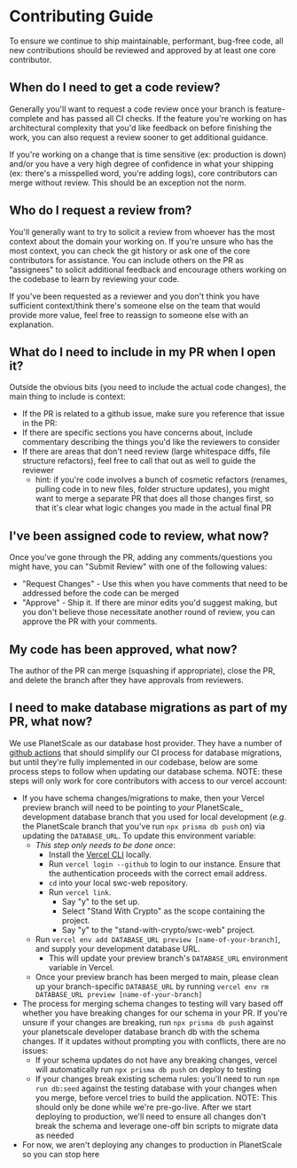# Contributing Guide

To ensure we continue to ship maintainable, performant, bug-free code, all new contributions should be reviewed and approved by at least one core contributor.

## When do I need to get a code review?

Generally you'll want to request a code review once your branch is feature-complete and has passed all CI checks. If the feature you're working on has architectural complexity that you'd like feedback on before finishing the work, you can also request a review sooner to get additional guidance.

If you're working on a change that is time sensitive (ex: production is down) and/or you have a very high degree of confidence in what your shipping (ex: there's a misspelled word, you're adding logs), core contributors can merge without review. This should be an exception not the norm.

## Who do I request a review from?

You'll generally want to try to solicit a review from whoever has the most context about the domain your working on. If you're unsure who has the most context, you can check the git history or ask one of the core contributors for assistance. You can include others on the PR as "assignees" to solicit additional feedback and encourage others working on the codebase to learn by reviewing your code.

If you've been requested as a reviewer and you don't think you have sufficient context/think there's someone else on the team that would provide more value, feel free to reassign to someone else with an explanation.

## What do I need to include in my PR when I open it?

Outside the obvious bits (you need to include the actual code changes), the main thing to include is context:

- If the PR is related to a github issue, make sure you reference that issue in the PR:
- If there are specific sections you have concerns about, include commentary describing the things you'd like the reviewers to consider
- If there are areas that don't need review (large whitespace diffs, file structure refactors), feel free to call that out as well to guide the reviewer
  - hint: if you're code involves a bunch of cosmetic refactors (renames, pulling code in to new files, folder structure updates), you might want to merge a separate PR that does all those changes first, so that it's clear what logic changes you made in the actual final PR

## I've been assigned code to review, what now?

Once you've gone through the PR, adding any comments/questions you might have, you can "Submit Review" with one of the following values:

- "Request Changes" - Use this when you have comments that need to be addressed before the code can be merged
- "Approve" - Ship it. If there are minor edits you'd suggest making, but you don't believe those necessitate another round of review, you can approve the PR with your comments.

## My code has been approved, what now?

The author of the PR can merge (squashing if appropriate), close the PR, and delete the branch after they have approvals from reviewers.

## I need to make database migrations as part of my PR, what now?

We use PlanetScale as our database host provider. They have a number of [github actions](https://planetscale.com/blog/announcing-the-planetscale-github-actions) that should simplify our CI process for database migrations, but until they're fully implemented in our codebase, below are some process steps to follow when updating our database schema. NOTE: these steps will only work for core contributors with access to our vercel account:

- If you have schema changes/migrations to make, then your Vercel preview branch will need to be pointing to _your_ PlanetScale_ development database branch that you used for local development (_e.g._ the PlanetScale branch that you've run `npx prisma db push` on) via updating the `DATABASE_URL`. To update this environment variable:
  - *This step only needs to be done once*:
    - Install the [Vercel CLI](https://vercel.com/docs/cli) locally.
    - Run `vercel login --github` to login to our instance. Ensure that the authentication proceeds with the correct email address.
    - `cd` into your local swc-web repository.
    - Run `vercel link`.
      - Say "y" to the set up.
      - Select "Stand With Crypto" as the scope containing the project.
      - Say "y" to the "stand-with-crypto/swc-web" project.
  - Run `vercel env add DATABASE_URL preview [name-of-your-branch]`, and supply your development database URL.
    - This will update your preview branch's `DATABASE_URL` environment variable in Vercel.
  - Once your preview branch has been merged to main, please clean up your branch-specific `DATABASE_URL` by running `vercel env rm DATABASE_URL preview [name-of-your-branch]`
- The process for merging schema changes to testing will vary based off whether you have breaking changes for our schema in your PR. If you're unsure if your changes are breaking, run `npx prisma db push` against your planetscale developer database branch db with the schema changes. If it updates without prompting you with conflicts, there are no issues:
  - If your schema updates do not have any breaking changes, vercel will automatically run `npx prisma db push` on deploy to testing
  - If your changes break existing schema rules: you'll need to run `npm run db:seed` against the testing database with your changes when you merge, before vercel tries to build the application. NOTE: This should only be done while we're pre-go-live. After we start deploying to production, we'll need to ensure all changes don't break the schema and leverage one-off bin scripts to migrate data as needed
- For now, we aren't deploying any changes to production in PlanetScale so you can stop here
